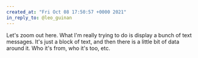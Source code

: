 ```yaml
---
created_at: "Fri Oct 08 17:50:57 +0000 2021"
in_reply_to: @leo_guinan
---
```


Let's zoom out here. What I'm really trying to do is display a bunch of text messages. It's just a block of text, and then there is a little bit of data around it. Who it's from, who it's too, etc.